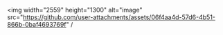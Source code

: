 <img width="2559" height="1300" alt="image" src="https://github.com/user-attachments/assets/06f4aa4d-57d6-4b51-866b-0baf4693769f" /
